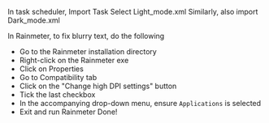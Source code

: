 In task scheduler, Import Task
Select Light_mode.xml
Similarly, also import Dark_mode.xml

In Rainmeter, to fix blurry text, do the following
* Go to the Rainmeter installation directory
* Right-click on the Rainmeter exe
* Click on Properties
* Go to Compatibility tab
* Click on the "Change high DPI settings" button
* Tick the last checkbox
* In the accompanying drop-down menu, ensure `Applications` is selected
* Exit and run Rainmeter
Done!
